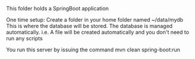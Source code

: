 This folder holds a SpringBoot application

One time setup:
  Create a folder in your home folder named ~/data/mydb
  This is where the database will be stored. The database is managed automatically. i.e. A file will be created automatically and you don't need to run any scripts

You run this server by issuing the command
  mvn clean spring-boot:run
